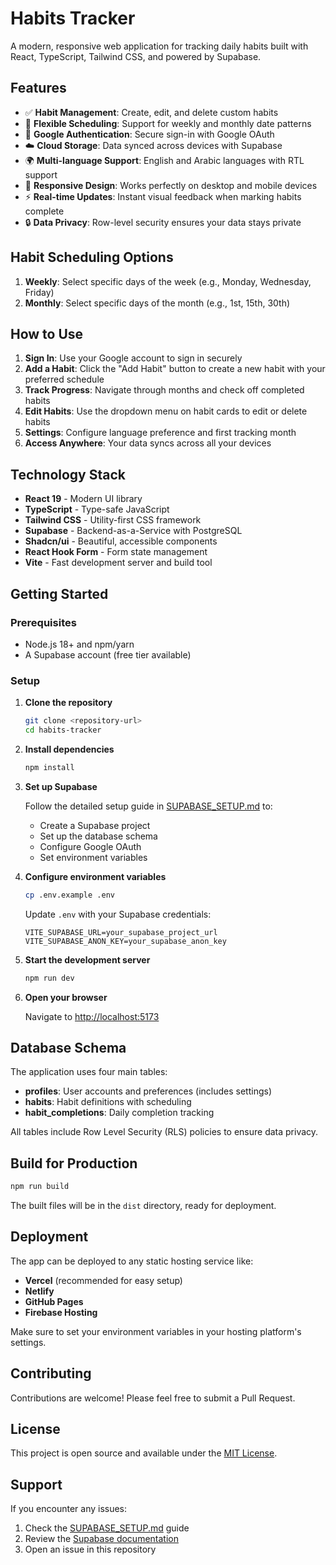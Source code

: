 # Habits Tracker

A modern, responsive web application for tracking daily habits built with React, TypeScript, Tailwind CSS, and powered by Supabase.

## Features

- ✅ **Habit Management**: Create, edit, and delete custom habits
- 📅 **Flexible Scheduling**: Support for weekly and monthly date patterns
- 🔐 **Google Authentication**: Secure sign-in with Google OAuth
- ☁️ **Cloud Storage**: Data synced across devices with Supabase
- 🌍 **Multi-language Support**: English and Arabic languages with RTL support
- 📱 **Responsive Design**: Works perfectly on desktop and mobile devices
- ⚡ **Real-time Updates**: Instant visual feedback when marking habits complete
- 🔒 **Data Privacy**: Row-level security ensures your data stays private

## Habit Scheduling Options

1. **Weekly**: Select specific days of the week (e.g., Monday, Wednesday, Friday)
2. **Monthly**: Select specific days of the month (e.g., 1st, 15th, 30th)

## How to Use

1. **Sign In**: Use your Google account to sign in securely
2. **Add a Habit**: Click the "Add Habit" button to create a new habit with your preferred schedule
3. **Track Progress**: Navigate through months and check off completed habits
4. **Edit Habits**: Use the dropdown menu on habit cards to edit or delete habits
5. **Settings**: Configure language preference and first tracking month
6. **Access Anywhere**: Your data syncs across all your devices

## Technology Stack

- **React 19** - Modern UI library
- **TypeScript** - Type-safe JavaScript
- **Tailwind CSS** - Utility-first CSS framework
- **Supabase** - Backend-as-a-Service with PostgreSQL
- **Shadcn/ui** - Beautiful, accessible components
- **React Hook Form** - Form state management
- **Vite** - Fast development server and build tool

## Getting Started

### Prerequisites

- Node.js 18+ and npm/yarn
- A Supabase account (free tier available)

### Setup

1. **Clone the repository**
   ```bash
   git clone <repository-url>
   cd habits-tracker
   ```

2. **Install dependencies**
   ```bash
   npm install
   ```

3. **Set up Supabase**
   
   Follow the detailed setup guide in [SUPABASE_SETUP.md](SUPABASE_SETUP.md) to:
   - Create a Supabase project
   - Set up the database schema
   - Configure Google OAuth
   - Set environment variables

4. **Configure environment variables**
   ```bash
   cp .env.example .env
   ```
   
   Update `.env` with your Supabase credentials:
   ```env
   VITE_SUPABASE_URL=your_supabase_project_url
   VITE_SUPABASE_ANON_KEY=your_supabase_anon_key
   ```

5. **Start the development server**
   ```bash
   npm run dev
   ```

6. **Open your browser**
   
   Navigate to [http://localhost:5173](http://localhost:5173)

## Database Schema

The application uses four main tables:

- **profiles**: User accounts and preferences (includes settings)
- **habits**: Habit definitions with scheduling
- **habit_completions**: Daily completion tracking

All tables include Row Level Security (RLS) policies to ensure data privacy.

## Build for Production

```bash
npm run build
```

The built files will be in the `dist` directory, ready for deployment.

## Deployment

The app can be deployed to any static hosting service like:

- **Vercel** (recommended for easy setup)
- **Netlify**
- **GitHub Pages**
- **Firebase Hosting**

Make sure to set your environment variables in your hosting platform's settings.

## Contributing

Contributions are welcome! Please feel free to submit a Pull Request.

## License

This project is open source and available under the [MIT License](LICENSE).

## Support

If you encounter any issues:

1. Check the [SUPABASE_SETUP.md](SUPABASE_SETUP.md) guide
2. Review the [Supabase documentation](https://supabase.com/docs)
3. Open an issue in this repository

